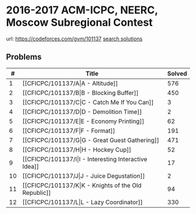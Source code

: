 # 2016-2017 ACM-ICPC, NEERC, Moscow Subregional Contest

url: https://codeforces.com/gym/101137
[search solutions](https://www.google.com/search?q=Solution+OR+題解+2016-2017+ACM-ICPC,+NEERC,+Moscow+Subregional+Contest)

## Problems

| # | Title | Solved |
| --- | --- | --- |
|1|[[CFICPC/101137/A\|A - Altitude]]|576|
|2|[[CFICPC/101137/B\|B - Blocking Buffer]]|450|
|3|[[CFICPC/101137/C\|C - Catch Me If You Can]]|3|
|4|[[CFICPC/101137/D\|D - Demolition Time]]|2|
|5|[[CFICPC/101137/E\|E - Economy Printing]]|62|
|6|[[CFICPC/101137/F\|F - Format]]|191|
|7|[[CFICPC/101137/G\|G - Great Guest Gathering]]|471|
|8|[[CFICPC/101137/H\|H - Hockey Cup]]|52|
|9|[[CFICPC/101137/I\|I - Interesting Interactive Idea]]|17|
|10|[[CFICPC/101137/J\|J - Juice Degustation]]|2|
|11|[[CFICPC/101137/K\|K - Knights of the Old Republic]]|94|
|12|[[CFICPC/101137/L\|L - Lazy Coordinator]]|330|
